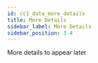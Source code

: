```yaml
---
id: cc1_data_more_details
title: More Details
sidebar_label: More Details
sidebar_position: 3.4
---
```


More details to appear later